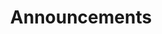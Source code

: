 ---
layout: page
title: Announcements
permalink: /news/
description: # A growing collection of your cool projects.
nav: true
nav_order: 4
display_categories: [news, announcements]
horizontal: true
---